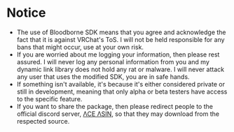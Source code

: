 # **Notice**

- The use of Bloodborne SDK means that you agree and acknowledge the fact that it is against VRChat's ToS. I will not be held responsible for any bans that might occur, use at your own risk.
- If you are worried about me logging your information, then please rest assured. I will never log any personal information from you and my dynamic link library does not hold any rat or malware. I will never attack any user that uses the modified SDK, you are in safe hands.
- If something isn't available, it's because it's either considered private or still in development, meaning that only alpha or beta testers have access to the specific feature.
- If you want to share the package, then please redirect people to the official discord server, [ΛCE ΛSIN](https://discord.gg/U8vHS7y), so that they may download from the respected source.
